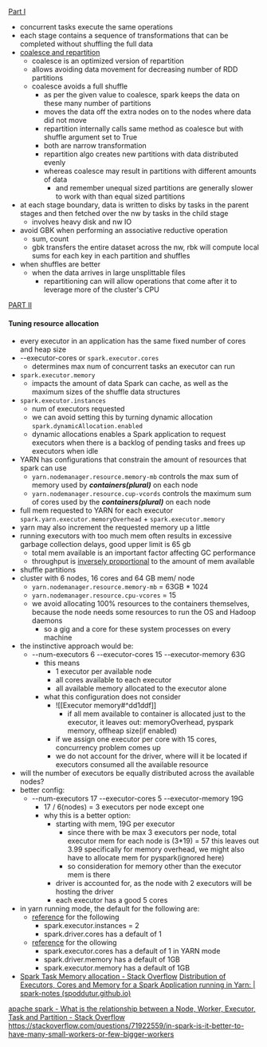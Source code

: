 [Part I](https://blog.cloudera.com/how-to-tune-your-apache-spark-jobs-part-1/)
- concurrent tasks execute the same operations
- each stage contains a sequence of transformations that can be completed without shuffling the full data
- [coalesce and repartition](https://stackoverflow.com/questions/31610971/spark-repartition-vs-coalesce)
	- coalesce is an optimized version of repartition
	- allows avoiding data movement for decreasing number of RDD partitions
	- coalesce avoids a full shuffle
		- as per the given value to coalesce, spark keeps the data on these many number of partitions
		- moves the data off the extra nodes on to the nodes where data did not move
		- repartition internally calls same method as coalesce but with shuffle argument set to True
		- both are narrow transformation
		- repartition algo creates new partitions with data distributed evenly
		- whereas coalesce may result in partitions with different amounts of data
			- and remember unequal sized partitions are generally slower to work with than equal sized partitions
- at each stage boundary, data is written to disks by tasks in the parent stages and then fetched over the nw by tasks in the child stage
	- involves heavy disk and nw IO
- avoid GBK when performing an associative reductive operation
	- sum, count
	- gbk transfers the entire dataset across the nw, rbk will compute local sums for each key in each partition and shuffles
- when shuffles are better
	- when the data arrives in large unsplittable files
		- repartitioning can will allow operations that come after it to leverage more of the cluster's CPU

[PART II](https://blog.cloudera.com/how-to-tune-your-apache-spark-jobs-part-2/)
#### Tuning resource allocation
- every executor in an application has the same fixed number of cores and heap size
- --executor-cores or `spark.executor.cores`
	- determines max num of concurrent tasks an executor can run
- `spark.executor.memory`
	- impacts the amount of data Spark can cache, as well as the maximum sizes of the shuffle data structures
- `spark.executor.instances`
	- num of executors requested
	- we can avoid setting this by turning dynamic allocation `spark.dynamicAllocation.enabled`
	- dynamic allocations enables a Spark application to request executors when there is a backlog of pending tasks and frees up executors when idle
- YARN has configurations that constrain the amount of resources that spark can use
	- `yarn.nodemanager.resource.memory-mb` controls the max sum of memory used by ***containers(plural)*** on each node
	- `yarn.nodemanager.resource.cup-vcords` controls the maximum sum of cores used by the ***containers(plural)*** on each node
- full mem requested to YARN for each executor `spark.yarn.executor.memoryOverhead` + `spark.executor.memory`
- yarn may also increment the requested memory up a little
- running executors with too much mem often results in excessive garbage collection delays, good upper limit is 65 gb
	- total mem available is an important factor affecting GC performance
	- throughput is [inversely proportional](https://docs.oracle.com/en/java/javase/17/gctuning/factors-affecting-garbage-collection-performance.html) to the amount of mem available
- shuffle partitions
- cluster with 6 nodes, 16 cores and 64 GB mem/ node
	- `yarn.nodemanager.resource.memory-mb` = 63GB * 1024
	- `yarn.nodemanager.resource.cpu-vcores` = 15
	- we avoid allocating 100% resources to the containers themselves, because the node needs some resources to run the OS and Hadoop daemons
		- so a gig and a core for these system processes on every machine
- the instinctive approach would be:
	- --num-executors 6 --executor-cores 15 --executor-memory 63G
		- this means
			- 1 executor per available node
			- all cores available to each executor
			- all available memory allocated to the executor alone
		- what this configuration does not consider
			- ![[Executor memory#^dd1ddf]]
				- if all mem available to container is allocated just to the executor, it leaves out: memoryOverhead, pyspark memory, offheap size(if enabled)
			- if we assign one executor per core with 15 cores, concurrency problem comes up
			- we do not account for the driver, where will it be located if executors consumed all the available resource
- will the number of executors be equally distributed across the available nodes?
- better config:
	- --num-executors 17 --executor-cores 5 --executor-memory 19G
		- 17 / 6(nodes) = 3 executors per node except one 
		- why this is a better option:
		    - starting with mem, 19G per executor
			    - since there with be max 3 executors per node, total executor mem for each node is (3\*19) = 57 this leaves out 3.99 specifically for memory overhead, we might also have to allocate mem for pyspark(ignored here)
			    - so consideration for memory other than the executor mem is there
			- driver is accounted for, as the node with 2 executors will be hosting the driver
			- each executor has a good 5 cores 
- in yarn running mode, the default for the following are:
	- [reference](https://spark.apache.org/docs/latest/running-on-yarn.html) for the following
		- spark.executor.instances = 2
		- spark.driver.cores has a default of 1
	- [reference](https://spark.apache.org/docs/latest/configuration.html) for the ollowing
		- spark.executor.cores has a default of 1 in YARN mode
		- spark.driver.memory has a default of 1GB
		- spark.executor.memory has a default of 1GB
- [Spark Task Memory allocation - Stack Overflow](https://stackoverflow.com/questions/45553492/spark-task-memory-allocation)
[Distribution of Executors, Cores and Memory for a Spark Application running in Yarn: | spark-notes (spoddutur.github.io)](https://spoddutur.github.io/spark-notes/distribution_of_executors_cores_and_memory_for_spark_application.html)

[apache spark - What is the relationship between a Node, Worker, Executor, Task and Partition - Stack Overflow](https://stackoverflow.com/questions/68560515/what-is-the-relationship-between-a-node-worker-executor-task-and-partition)
https://stackoverflow.com/questions/71922559/in-spark-is-it-better-to-have-many-small-workers-or-few-bigger-workers